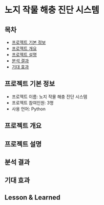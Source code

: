 # 노지 작물 해충 진단 시스템

## 목차
  - [프로젝트 기본 정보](#프로젝트-기본-정보)
  - [프로젝트 개요](#프로젝트-개요)
  - [프로젝트 설명](#프로젝트-설명)
  - [분석 결과](#분석-결과)
  - [기대 효과](#기대-효과)

## 프로젝트 기본 정보
- 프로젝트 이름: 노지 작물 해충 진단 시스템
- 프로젝트 참여인원: 3명
- 사용 언어: Python

## 프로젝트 개요


## 프로젝트 설명

## 분석 결과


## 기대 효과

## Lesson & Learned
